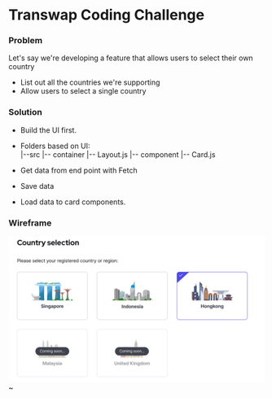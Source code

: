 # Transwap Coding Challenge

### Problem

Let's say we're developing a feature that allows users to select their own country

- List out all the countries we're supporting
- Allow users to select a single country

### Solution

- Build the UI first.

- Folders based on UI:  
   |--src
  |-- container
  |-- Layout.js
  |-- component
  |-- Card.js

- Get data from end point with Fetch
- Save data
- Load data to card components.

### Wireframe

[![N|Solid](https://raw.githubusercontent.com/fred-ng/transwap-coding-challenge/main/assets/images/wireframe.png)](https://raw.githubusercontent.com/fred-ng/transwap-coding-challenge/main/assets/images/wireframe.png)
~
